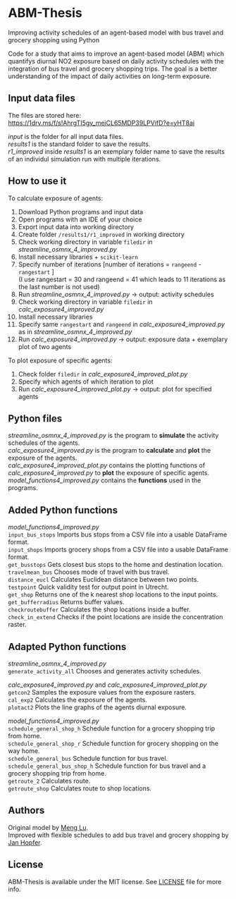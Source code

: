 # ABM-Thesis
Improving activity schedules of an agent-based model with bus travel and grocery shopping using Python

Code for a study that aims to improve an agent-based model (ABM) which quantifys diurnal NO2 exposure based on daily activity schedules with the integration of bus travel and grocery shopping trips. The goal is a better understanding of the impact of daily activities on long-term exposure. 

## Input data files
The files are stored here: https://1drv.ms/f/s!AhrgTI5gv_meiCL65MDP39LPVifD?e=yHT8ai <br>

*input* is the folder for all input data files. <br>
*results1* is the standard folder to save the results. <br>
*r1_improved* inside *results1* is an exemplary folder name to save the results of an individul simulation run with multiple iterations. <br>

## How to use it
To calculate exposure of agents:
1. Download Python programs and input data
2. Open programs with an IDE of your choice
3. Export input data into working directory
4. Create folder `/results1/r1_improved` in working directory
5. Check working directory in variable `filedir` in *streamline_osmnx_4_improved.py*
6. Install necessary libraries + `scikit-learn`
7. Specify number of iterations [number of iterations = `rangeend` - `rangestart` ] <br>
   (I use rangestart = 30 and rangeend = 41 which leads to 11 iterations as the last number is not used)
9. Run *streamline_osmnx_4_improved.py*  ->  output: activity schedules 
10. Check working directory in variable `filedir` in *calc_exposure4_improved.py*
11. Install necessary libraries
12. Specify same `rangestart` and `rangeend` in *calc_exposure4_improved.py* as in *streamline_osmnx_4_improved.py*
13. Run *calc_exposure4_improved.py*  ->  output: exposure data + exemplary plot of two agents

To plot exposure of specific agents:
1. Check folder `filedir` in *calc_exposure4_improved_plot.py*
2. Specify which agents of which iteration to plot
3. Run *calc_exposure4_improved_plot.py* -> output: plot for specified agents

## Python files
*streamline_osmnx_4_improved.py* is the program to **simulate** the activity schedules of the agents. <br>
*calc_exposure4_improved.py* is the program to **calculate** and **plot** the exposure of the agents.  <br>
*calc_exposure4_improved_plot.py* contains the plotting functions of *calc_exposure4_improved.py* to **plot** the exposure of specific agents.  <br>
*model_functions4_improved.py* contains the **functions** used in the programs. <br>

## Added Python functions
*model_functions4_improved.py* <br>
`input_bus_stops` Imports bus stops from a CSV file into a usable DataFrame format. <br>
`input_shops` Imports grocery shops from a CSV file into a usable DataFrame format. <br>
`get_busstops` Gets closest bus stops to the home and destination location. <br>
`travelmean_bus` Chooses mode of travel with bus travel. <br>
`distance_eucl` Calculates Euclidean distance between two points. <br>
`testpoint` Quick validity test for output point in Utrecht. <br>
`get_shop` Returns one of the k nearest shop locations to the input points. <br>
`get_bufferradius` Returns buffer values. <br>
`checkroutebuffer` Calculates the shop locations inside a buffer. <br>
`check_in_extend` Checks if the point locations are inside the concentration raster. <br>
 
## Adapted Python functions
*streamline_osmnx_4_improved.py* <br>
`generate_activity_all` Chooses and generates activity schedules. <br>

*calc_exposure4_improved.py* and *calc_exposure4_improved_plot.py* <br>
`getcon2` Samples the exposure values from the exposure rasters. <br>
`cal_exp2` Calculates the exposure of the agents. <br>
`plotact2` Plots the line graphs of the agents diurnal exposure. <br>

*model_functions4_improved.py* <br>
`schedule_general_shop_h` Schedule function for a grocery shopping trip from home. <br>
`schedule_general_shop_r` Schedule function for grocery shopping on the way home. <br>
`schedule_general_bus` Schedule function for bus travel. <br>
`schedule_general_bus_shop_h` Schedule function for bus travel and a grocery shopping trip from home. <br>
`getroute_2` Calculates route. <br>
`getroute_shop` Calculates route to shop locations. <br>

## Authors
Original model by [Meng Lu](https://github.com/mengluchu/agentmodel). <br>
Improved with flexible schedules to add bus travel and grocery shopping by [Jan Hopfer](https://github.com/J-Hopf).

## License
ABM-Thesis is available under the MIT license. See [LICENSE](https://github.com/J-Hopf/ABM-Thesis/edit/main/LICENSE) file for more info.
